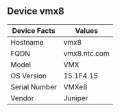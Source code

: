 ## Device  vmx8

| Device Facts |  Values      |
|--------------|--------------|
|Hostname  | vmx8 |
|FQDN | vmx8.ntc.com |
|Model  | VMX |
|OS Version | 15.1F4.15 |
|Serial Number | VMXe8 |
|Vendor  | Juniper |
